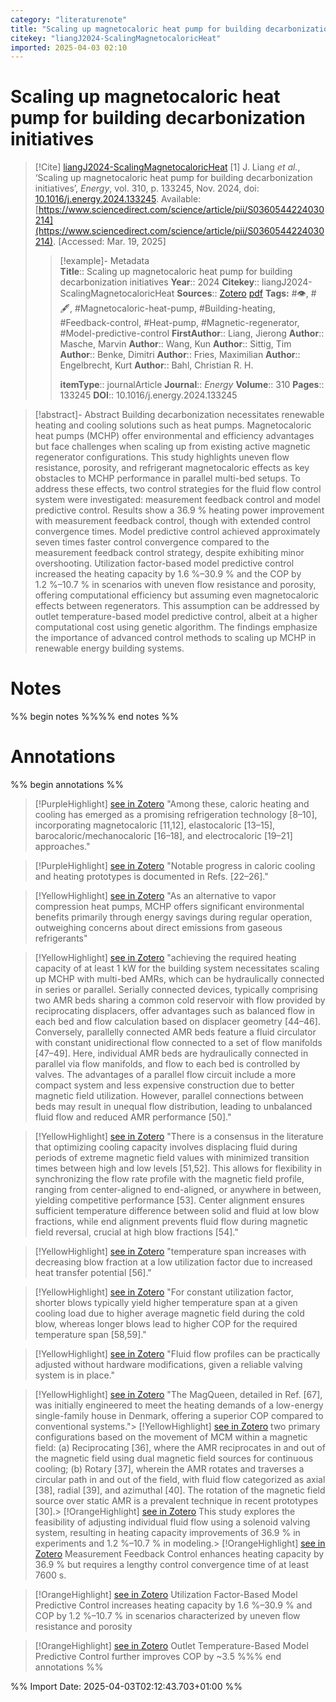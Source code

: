 ```yaml
---
category: "literaturenote"
title: "Scaling up magnetocaloric heat pump for building decarbonization initiatives"
citekey: "liangJ2024-ScalingMagnetocaloricHeat"
imported: 2025-04-03 02:10
---
```


# Scaling up magnetocaloric heat pump for building decarbonization initiatives


> [!Cite] [liangJ2024-ScalingMagnetocaloricHeat](zotero://select/library/items/386A55AX)
> [1]  J. Liang _et al._, ‘Scaling up magnetocaloric heat pump for building decarbonization initiatives’, _Energy_, vol. 310, p. 133245, Nov. 2024, doi: [10.1016/j.energy.2024.133245](https://doi.org/10.1016/j.energy.2024.133245). Available: [https://www.sciencedirect.com/science/article/pii/S0360544224030214](https://www.sciencedirect.com/science/article/pii/S0360544224030214). [Accessed: Mar. 19, 2025]
> > [!example]- Metadata    
> > **Title**:: Scaling up magnetocaloric heat pump for building decarbonization initiatives
> > **Year**:: 2024
> > **Citekey**:: liangJ2024-ScalingMagnetocaloricHeat
> > **Sources**:: [Zotero](zotero://select/library/items/386A55AX) [pdf](file:////home/joeashton/Zotero/storage/ZL7UUXJE/Liang%20et%20al.%20-%202024%20-%20Scaling%20up%20magnetocaloric%20heat%20pump%20for%20building%20decarbonization%20initiatives.pdf) 
> > **Tags:** #👁, #🖋, #Magnetocaloric-heat-pump, #Building-heating, #Feedback-control, #Heat-pump, #Magnetic-regenerator, #Model-predictive-control
> > **FirstAuthor**:: Liang, Jierong
> > **Author**:: Masche, Marvin
> > **Author**:: Wang, Kun
> > **Author**:: Sittig, Tim
> > **Author**:: Benke, Dimitri
> > **Author**:: Fries, Maximilian
> > **Author**:: Engelbrecht, Kurt
> > **Author**:: Bahl, Christian R. H.
> > 
> > **itemType**:: journalArticle
> > **Journal**:: *Energy*
> > **Volume**:: 310
> > **Pages**:: 133245
> > **DOI**:: 10.1016/j.energy.2024.133245

> [!abstract]- Abstract
> Building decarbonization necessitates renewable heating and cooling solutions such as heat pumps. Magnetocaloric heat pumps (MCHP) offer environmental and efficiency advantages but face challenges when scaling up from existing active magnetic regenerator configurations. This study highlights uneven flow resistance, porosity, and refrigerant magnetocaloric effects as key obstacles to MCHP performance in parallel multi-bed setups. To address these effects, two control strategies for the fluid flow control system were investigated: measurement feedback control and model predictive control. Results show a 36.9 % heating power improvement with measurement feedback control, though with extended control convergence times. Model predictive control achieved approximately seven times faster control convergence compared to the measurement feedback control strategy, despite exhibiting minor overshooting. Utilization factor-based model predictive control increased the heating capacity by 1.6 %–30.9 % and the COP by 1.2 %–10.7 % in scenarios with uneven flow resistance and porosity, offering computational efficiency but assuming even magnetocaloric effects between regenerators. This assumption can be addressed by outlet temperature-based model predictive control, albeit at a higher computational cost using genetic algorithm. The findings emphasize the importance of advanced control methods to scaling up MCHP in renewable energy building systems.

# Notes

%% begin notes %%%% end notes %%

# Annotations

%% begin annotations %%

> [!PurpleHighlight] [see in Zotero](zotero://open-pdf/library/items/ZL7UUXJE?page=2&annotation=5299U7AF)
> "Among these, caloric heating and cooling has emerged as a promising refrigeration technology [8–10], incorporating magnetocaloric [11,12], elastocaloric [13–15], barocaloric/mechanocaloric [16–18], and electrocaloric [19–21] approaches."

> [!PurpleHighlight] [see in Zotero](zotero://open-pdf/library/items/ZL7UUXJE?page=2&annotation=FVQ8DE3R)
> "Notable progress in caloric cooling and heating prototypes is documented in Refs. [22–26]."

> [!YellowHighlight] [see in Zotero](zotero://open-pdf/library/items/ZL7UUXJE?page=3&annotation=URH9NG8Q)
> "As an alternative to vapor compression heat pumps, MCHP offers significant environmental benefits primarily through energy savings during regular operation, outweighing concerns about direct emissions from gaseous refrigerants"

> [!YellowHighlight] [see in Zotero](zotero://open-pdf/library/items/ZL7UUXJE?page=3&annotation=DDE6RLWK)
> "achieving the required heating capacity of at least 1 kW for the building system necessitates scaling up MCHP with multi-bed AMRs, which can be hydraulically connected in series or parallel. Serially connected devices, typically comprising two AMR beds sharing a common cold reservoir with flow provided by reciprocating displacers, offer advantages such as balanced flow in each bed and flow calculation based on displacer geometry [44–46]. Conversely, parallelly connected AMR beds feature a fluid circulator with constant unidirectional flow connected to a set of flow manifolds [47–49]. Here, individual AMR beds are hydraulically connected in parallel via flow manifolds, and flow to each bed is controlled by valves. The advantages of a parallel flow circuit include a more compact system and less expensive construction due to better magnetic field utilization. However, parallel connections between beds may result in unequal flow distribution, leading to unbalanced fluid flow and reduced AMR performance [50]."

> [!YellowHighlight] [see in Zotero](zotero://open-pdf/library/items/ZL7UUXJE?page=3&annotation=CJ9MJSQD)
> "There is a consensus in the literature that optimizing cooling capacity involves displacing fluid during periods of extreme magnetic field values with minimized transition times between high and low levels [51,52]. This allows for flexibility in synchronizing the flow rate profile with the magnetic field profile, ranging from center-aligned to end-aligned, or anywhere in between, yielding competitive performance [53]. Center alignment ensures sufficient temperature difference between solid and fluid at low blow fractions, while end alignment prevents fluid flow during magnetic field reversal, crucial at high blow fractions [54]."

> [!YellowHighlight] [see in Zotero](zotero://open-pdf/library/items/ZL7UUXJE?page=3&annotation=THKA6DHX)
> "temperature span increases with decreasing blow fraction at a low utilization factor due to increased heat transfer potential [56]."

> [!YellowHighlight] [see in Zotero](zotero://open-pdf/library/items/ZL7UUXJE?page=3&annotation=R3HWVUNN)
> "For constant utilization factor, shorter blows typically yield higher temperature span at a given cooling load due to higher average magnetic field during the cold blow, whereas longer blows lead to higher COP for the required temperature span [58,59]."

> [!YellowHighlight] [see in Zotero](zotero://open-pdf/library/items/ZL7UUXJE?page=3&annotation=J2TX2ET2)
> "Fluid flow profiles can be practically adjusted without hardware modifications, given a reliable valving system is in place."

> [!YellowHighlight] [see in Zotero](zotero://open-pdf/library/items/ZL7UUXJE?page=4&annotation=89H569AA)
> "The MagQueen, detailed in Ref. [67], was initially engineered to meet the heating demands of a low-energy single-family house in Denmark, offering a superior COP compared to conventional systems."> [!YellowHighlight] [see in Zotero](zotero://open-pdf/library/items/ZL7UUXJE?page=3&annotation=MC3F2EMK)
> two primary configurations based on the movement of MCM within a magnetic field: (a) Reciprocating [36], where the AMR reciprocates in and out of the magnetic field using dual magnetic field sources for continuous cooling; (b) Rotary [37], wherein the AMR rotates and traverses a circular path in and out of the field, with fluid flow categorized as axial [38], radial [39], and azimuthal [40]. The rotation of the magnetic field source over static AMR is a prevalent technique in recent prototypes [30].> [!OrangeHighlight] [see in Zotero](zotero://open-pdf/library/items/ZL7UUXJE?page=15&annotation=EDNIMB7X)
> This study explores the feasibility of adjusting individual fluid flow using a solenoid valving system, resulting in heating capacity improvements of 36.9 % in experiments and 1.2 %–10.7 % in modeling.> [!OrangeHighlight] [see in Zotero](zotero://open-pdf/library/items/ZL7UUXJE?page=16&annotation=TMW526DS)
> Measurement Feedback Control enhances heating capacity by 36.9 % but requires a lengthy control convergence time of at least 7600 s.

> [!OrangeHighlight] [see in Zotero](zotero://open-pdf/library/items/ZL7UUXJE?page=16&annotation=55J6CIQU)
> Utilization Factor-Based Model Predictive Control increases heating capacity by 1.6 %–30.9 % and COP by 1.2 %–10.7 % in scenarios characterized by uneven flow resistance and porosity

> [!OrangeHighlight] [see in Zotero](zotero://open-pdf/library/items/ZL7UUXJE?page=16&annotation=DKNTQ9QJ)
> Outlet Temperature-Based Model Predictive Control further improves COP by ~3.5 %%% end annotations %%

%% Import Date: 2025-04-03T02:12:43.703+01:00 %%

